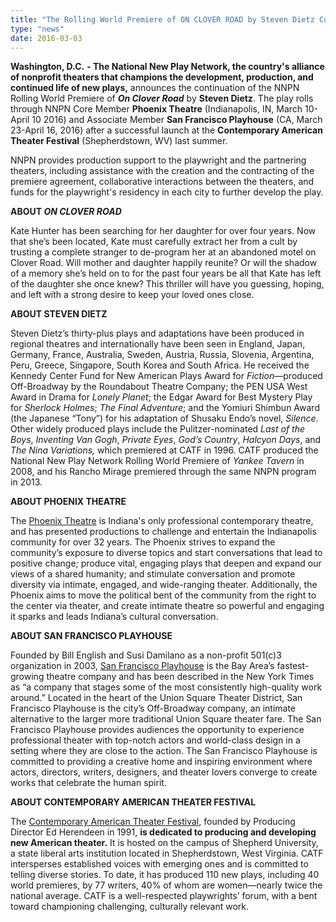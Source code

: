 ```yaml
---
title: "The Rolling World Premiere of ON CLOVER ROAD by Steven Dietz Continues at Phoenix Theater and San Francisco Playhouse "
type: "news"
date: 2016-03-03
---
```


<span class="lead-in">**Washington, D.C.** **- The National New Play Network, the country's alliance of nonprofit theaters that champions the development, production, and continued life of new plays,** announces the continuation of the NNPN Rolling World Premiere of ***On Clover Road*** by **Steven Dietz**. The play rolls through NNPN Core Member **Phoenix Theatre** (Indianapolis, IN, March 10-April 10 2016) and Associate Member **San Francisco Playhouse** (CA, March 23-April 16, 2016) after a successful launch at the **Contemporary American Theater Festival** (Shepherdstown, WV) last summer.</span>

NNPN provides production support to the playwright and the partnering theaters, including assistance with the creation and the contracting of the premiere agreement, collaborative interactions between the theaters, and funds for the playwright's residency in each city to further develop the play.

**ABOUT *ON CLOVER ROAD***

Kate Hunter has been searching for her daughter for over four years. Now that she’s been located, Kate must carefully extract her from a cult by trusting a complete stranger to de-program her at an abandoned motel on Clover Road. Will mother and daughter happily reunite? Or will the shadow of a memory she’s held on to for the past four years be all that Kate has left of the daughter she once knew? This thriller will have you guessing, hoping, and left with a strong desire to keep your loved ones close.

**ABOUT STEVEN DIETZ**

Steven Dietz’s thirty-plus plays and adaptations have been produced in regional theatres and internationally have been seen in England, Japan, Germany, France, Australia, Sweden, Austria, Russia, Slovenia, Argentina, Peru, Greece, Singapore, South Korea and South Africa. He received the Kennedy Center Fund for New American Plays Award for *Fiction*—produced Off-Broadway by the Roundabout Theatre Company; the PEN USA West Award in Drama for *Lonely Planet*; the Edgar Award for Best Mystery Play for *Sherlock Holmes*; *The Final Adventure*; and the Yomiuri Shimbun Award (the Japanese “Tony”) for his adaptation of Shusaku Endo’s novel, *Silence*. Other widely produced plays include the Pulitzer-nominated *Last of the Boys*, *Inventing Van Gogh*, *Private Eyes*, *God’s Country*, *Halcyon Days*, and *The Nina Variations,* which premiered at CATF in 1996. CATF produced the National New Play Network Rolling World Premiere of *Yankee Tavern* in 2008, and his Rancho Mirage premiered through the same NNPN program in 2013.

**ABOUT PHOENIX THEATRE**

The <a href="http://phoenixtheatre.org" target="_blank" rel="nofollow">Phoenix Theatre</a> is Indiana's only professional contemporary theatre, and has presented productions to challenge and entertain the Indianapolis community for over 32 years. The Phoenix strives to expand the community’s exposure to diverse topics and start conversations that lead to positive change; produce vital, engaging plays that deepen and expand our views of a shared humanity; and stimulate conversation and promote diversity via intimate, engaged, and wide-ranging theater. Additionally, the Phoenix aims to move the political bent of the community from the right to the center via theater, and create intimate theatre so powerful and engaging it sparks and leads Indiana’s cultural conversation. 

**ABOUT SAN FRANCISCO PLAYHOUSE**

Founded by Bill English and Susi Damilano as a non-profit 501(c)3 organization in 2003, <a href="http://sfplayhouse.org" target="_blank" rel="nofollow">San Francisco Playhouse</a> is the Bay Area’s fastest-growing theatre company and has been described in the New York Times as “a company that stages some of the most consistently high-quality work around.” Located in the heart of the Union Square Theater District, San Francisco Playhouse is the city’s Off-Broadway company, an intimate alternative to the larger more traditional Union Square theater fare. The San Francisco Playhouse provides audiences the opportunity to experience professional theater with top-notch actors and world-class design in a setting where they are close to the action. The San Francisco Playhouse is committed to providing a creative home and inspiring environment where actors, directors, writers, designers, and theater lovers converge to create works that celebrate the human spirit. 

**ABOUT CONTEMPORARY AMERICAN THEATER FESTIVAL**

The <a href="http://catf.org" target="_blank" rel="nofollow">Contemporary American Theater Festival</a>, founded by Producing Director Ed Herendeen in 1991, **is dedicated to producing and developing new American theater.** It is hosted on the campus of Shepherd University, a state liberal arts institution located in Shepherdstown, West Virginia. CATF intersperses established voices with emerging ones and is committed to telling diverse stories. To date, it has produced 110 new plays, including 40 world premieres, by 77 writers, 40% of whom are women—nearly twice the national average. CATF is a well-respected playwrights’ forum, with a bent toward championing challenging, culturally relevant work. 

